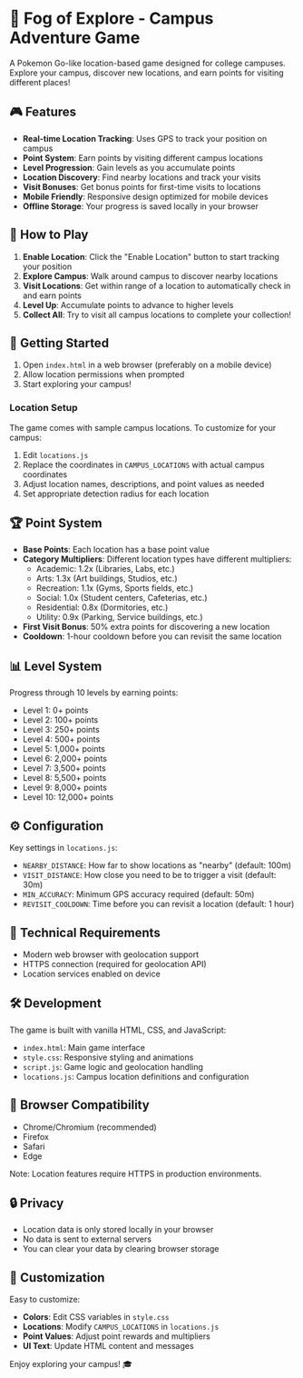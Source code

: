 # 🏫 Fog of Explore - Campus Adventure Game

A Pokemon Go-like location-based game designed for college campuses. Explore your campus, discover new locations, and earn points for visiting different places!

## 🎮 Features

- **Real-time Location Tracking**: Uses GPS to track your position on campus
- **Point System**: Earn points by visiting different campus locations
- **Level Progression**: Gain levels as you accumulate points
- **Location Discovery**: Find nearby locations and track your visits
- **Visit Bonuses**: Get bonus points for first-time visits to locations
- **Mobile Friendly**: Responsive design optimized for mobile devices
- **Offline Storage**: Your progress is saved locally in your browser

## 🎯 How to Play

1. **Enable Location**: Click the "Enable Location" button to start tracking your position
2. **Explore Campus**: Walk around campus to discover nearby locations
3. **Visit Locations**: Get within range of a location to automatically check in and earn points
4. **Level Up**: Accumulate points to advance to higher levels
5. **Collect All**: Try to visit all campus locations to complete your collection!

## 📱 Getting Started

1. Open `index.html` in a web browser (preferably on a mobile device)
2. Allow location permissions when prompted
3. Start exploring your campus!

### Location Setup

The game comes with sample campus locations. To customize for your campus:

1. Edit `locations.js`
2. Replace the coordinates in `CAMPUS_LOCATIONS` with actual campus coordinates
3. Adjust location names, descriptions, and point values as needed
4. Set appropriate detection radius for each location

## 🏆 Point System

- **Base Points**: Each location has a base point value
- **Category Multipliers**: Different location types have different multipliers:
  - Academic: 1.2x (Libraries, Labs, etc.)
  - Arts: 1.3x (Art buildings, Studios, etc.)
  - Recreation: 1.1x (Gyms, Sports fields, etc.)
  - Social: 1.0x (Student centers, Cafeterias, etc.)
  - Residential: 0.8x (Dormitories, etc.)
  - Utility: 0.9x (Parking, Service buildings, etc.)
- **First Visit Bonus**: 50% extra points for discovering a new location
- **Cooldown**: 1-hour cooldown before you can revisit the same location

## 📊 Level System

Progress through 10 levels by earning points:
- Level 1: 0+ points
- Level 2: 100+ points
- Level 3: 250+ points
- Level 4: 500+ points
- Level 5: 1,000+ points
- Level 6: 2,000+ points
- Level 7: 3,500+ points
- Level 8: 5,500+ points
- Level 9: 8,000+ points
- Level 10: 12,000+ points

## ⚙️ Configuration

Key settings in `locations.js`:

- `NEARBY_DISTANCE`: How far to show locations as "nearby" (default: 100m)
- `VISIT_DISTANCE`: How close you need to be to trigger a visit (default: 30m)
- `MIN_ACCURACY`: Minimum GPS accuracy required (default: 50m)
- `REVISIT_COOLDOWN`: Time before you can revisit a location (default: 1 hour)

## 🔧 Technical Requirements

- Modern web browser with geolocation support
- HTTPS connection (required for geolocation API)
- Location services enabled on device

## 🛠️ Development

The game is built with vanilla HTML, CSS, and JavaScript:

- `index.html`: Main game interface
- `style.css`: Responsive styling and animations
- `script.js`: Game logic and geolocation handling
- `locations.js`: Campus location definitions and configuration

## 📱 Browser Compatibility

- Chrome/Chromium (recommended)
- Firefox
- Safari
- Edge

Note: Location features require HTTPS in production environments.

## 🔒 Privacy

- Location data is only stored locally in your browser
- No data is sent to external servers
- You can clear your data by clearing browser storage

## 🎨 Customization

Easy to customize:
- **Colors**: Edit CSS variables in `style.css`
- **Locations**: Modify `CAMPUS_LOCATIONS` in `locations.js`
- **Point Values**: Adjust point rewards and multipliers
- **UI Text**: Update HTML content and messages

Enjoy exploring your campus! 🎓